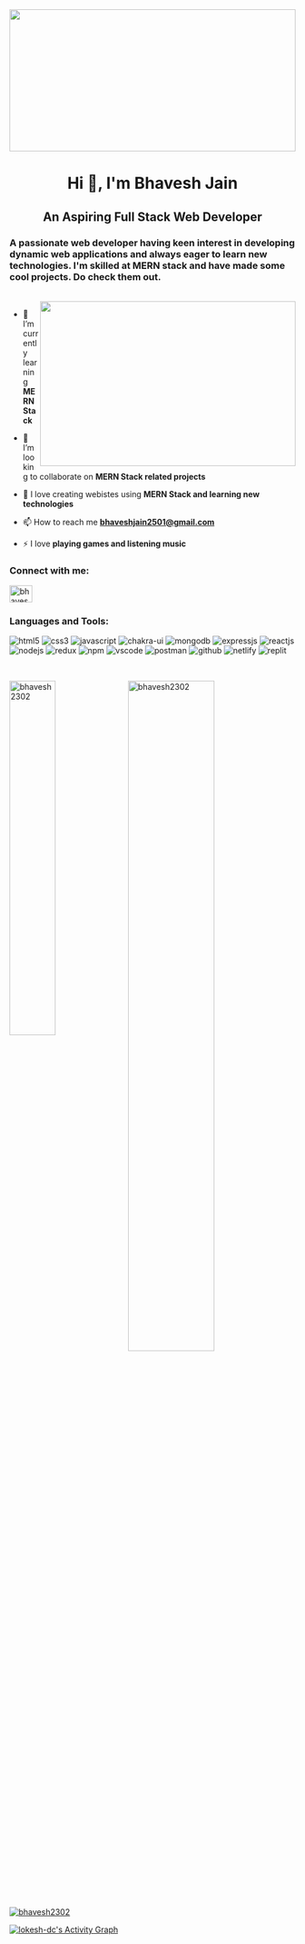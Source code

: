 <img  width="100%" height="250px" src="https://miro.medium.com/max/676/0*RlGEUGQng_v_LtMT.jpeg"/>
<h1 align="center">Hi 👋, I'm Bhavesh Jain</h1>

<h2 align="center">An Aspiring Full Stack Web Developer</h2>
<h3>A passionate web developer having keen interest in developing dynamic web applications and always eager to learn new technologies. I'm skilled at MERN stack and have made some cool projects. Do check them out.</h3>
<br/>

 <img align="right" width="450px" height="290px" src="https://images.unsplash.com/photo-1581309638082-877cb8132535?ixlib=rb-1.2.1&ixid=MnwxMjA3fDB8MHxwaG90by1wYWdlfHx8fGVufDB8fHx8&auto=format&fit=crop&w=870&q=80"/>

- 🌱 I’m currently learning **MERN Stack**

- 👯 I’m looking to collaborate on **MERN Stack  related projects**

- 🤝 I love creating webistes using **MERN Stack  and learning new technologies**

- 📫 How to reach me **bhaveshjain2501@gmail.com**

- ⚡ I love **playing games and listening music**


<h3 align="left">Connect with me:</h3>
<p align="left">
<a href="https://linkedin.com/in/bhavesh-jain-b86120173/" target="blank"><img align="center" src="https://raw.githubusercontent.com/rahuldkjain/github-profile-readme-generator/master/src/images/icons/Social/linked-in-alt.svg" alt="bhavesh-jain-b86120173/" height="30" width="40" /></a>
</p>


<h3 align="left">Languages and Tools:</h3>
<p>
    <img src="https://img.shields.io/badge/HTML5-E34F26?style=for-the-badge&logo=html5&logoColor=white" alt="html5" />
    <img src="https://img.shields.io/badge/CSS3-1572B6?style=for-the-badge&logo=css3&logoColor=white" alt="css3" />
    <img src="https://img.shields.io/badge/JavaScript-323330?style=for-the-badge&logo=javascript&logoColor=F7DF1E" alt="javascript" />
    <img src="https://img.shields.io/badge/Chakra%20UI-3bc7bd?style=for-the-badge&logo=chakraui&logoColor=white" alt="chakra-ui" />
    <img src="https://img.shields.io/badge/MongoDB-4EA94B?style=for-the-badge&logo=mongodb&logoColor=white" alt="mongodb" />
    <img src="https://img.shields.io/badge/Express.js-000000?style=for-the-badge&logo=express&logoColor=white" alt="expressjs" />
    <img src="https://img.shields.io/badge/React-20232A?style=for-the-badge&logo=react&logoColor=61DAFB" alt="reactjs" />
    <img src="https://img.shields.io/badge/Node.js-339933?style=for-the-badge&logo=nodedotjs&logoColor=white" alt="nodejs" />
    <img src="https://img.shields.io/badge/Redux-593D88?style=for-the-badge&logo=redux&logoColor=white" alt="redux" />
    <img src="https://img.shields.io/badge/npm-CB3837?style=for-the-badge&logo=npm&logoColor=white" alt="npm" />
    <img src="https://img.shields.io/badge/VSCode-0078D4?style=for-the-badge&logo=visual%20studio%20code&logoColor=white" alt="vscode" />
    <img src="https://img.shields.io/badge/Postman-FF6C37?style=for-the-badge&logo=Postman&logoColor=white" alt="postman" />
    <img src="https://img.shields.io/badge/GitHub-100000?style=for-the-badge&logo=github&logoColor=white" alt="github" />
    <img src="https://img.shields.io/badge/Netlify-00C7B7?style=for-the-badge&logo=netlify&logoColor=white" alt="netlify" />
    <img src="https://img.shields.io/badge/replit-667881?style=for-the-badge&logo=replit&logoColor=white" alt="replit" /> 
</p>
<br>




<div style={{display:"flex", gap:"4%" }}><img align="left" width="40%" src="https://github-readme-stats.vercel.app/api/top-langs?username=bhavesh2302&show_icons=true&locale=en&layout=compact" alt="bhavesh2302" />

&nbsp;<img  width="55%" src="https://github-readme-stats.vercel.app/api?username=bhavesh2302&show_icons=true&locale=en" alt="bhavesh2302" /></div>


<p align="left"> <a href="https://github.com/ryo-ma/github-profile-trophy"><img src="https://github-profile-trophy.vercel.app/?username=bhavesh2302" alt="bhavesh2302" /></a> </p>

<a href="https://github.com/Bhavesh2302/github-readme-activity-graph">
  <img alt="lokesh-dc's Activity Graph" src="https://activity-graph.herokuapp.com/graph?username=Bhavesh2302&bg_color=0D1117&color=5BCDEC&line=5BCDEC&point=FFFFFF&hide_border=true" />
</a>



   
